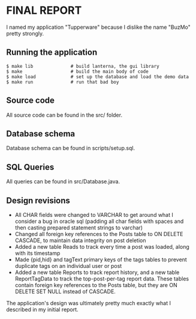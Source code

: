 # FINAL REPORT

I named my application "Tupperware" because I dislike the name "BuzMo" pretty
strongly.

## Running the application

```
$ make lib              # build lanterna, the gui library
$ make                  # build the main body of code
$ make load             # set up the database and load the demo data
$ make run              # run that bad boy
```

## Source code

All source code can be found in the src/ folder.

## Database schema

Database schema can be found in scripts/setup.sql.

## SQL Queries

All queries can be found in src/Database.java.

## Design revisions

- All CHAR fields were changed to VARCHAR to get around what I consider a bug
  in oracle sql (padding all char fields with spaces and then casting prepared
  statement strings to varchar)
- Changed all foreign key references to the Posts table to ON DELETE CASCADE,
  to maintain data integrity on post deletion
- Added a new table Reads to track every time a post was loaded, along with
  its timestamp
- Made {pid,hid} and tagText primary keys of the tags tables to prevent
  duplicate tags on an individual user or post
- Added a new table Reports to track report history, and a new table
  ReportTagData to track the top-post-per-tag report data. These tables
  contain foreign key references to the Posts table, but they are ON DELETE
  SET NULL instead of CASCADE.

The application's design was ultimately pretty much exactly what I described
in my initial report.
